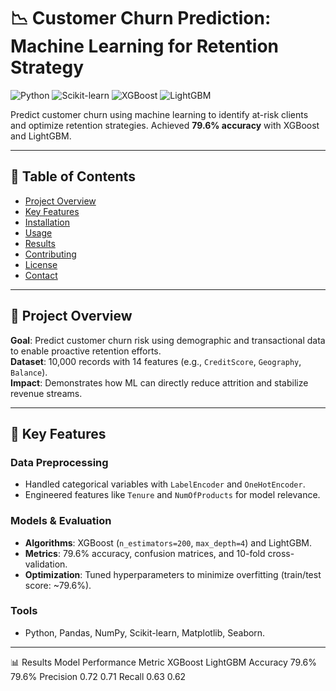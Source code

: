 
# 📉 Customer Churn Prediction: Machine Learning for Retention Strategy

![Python](https://img.shields.io/badge/Python-3.9%2B-blue)
![Scikit-learn](https://img.shields.io/badge/Scikit--learn-1.2.2-green)
![XGBoost](https://img.shields.io/badge/XGBoost-1.7.6-orange)
![LightGBM](https://img.shields.io/badge/LightGBM-3.3.5-yellow)

Predict customer churn using machine learning to identify at-risk clients and optimize retention strategies. Achieved **79.6% accuracy** with XGBoost and LightGBM.

---

## 📌 Table of Contents
- [Project Overview](#-project-overview)
- [Key Features](#-key-features)
- [Installation](#-installation)
- [Usage](#-usage)
- [Results](#-results)
- [Contributing](#-contributing)
- [License](#-license)
- [Contact](#-contact)

---

## 🚀 Project Overview
**Goal**: Predict customer churn risk using demographic and transactional data to enable proactive retention efforts.  
**Dataset**: 10,000 records with 14 features (e.g., `CreditScore`, `Geography`, `Balance`).  
**Impact**: Demonstrates how ML can directly reduce attrition and stabilize revenue streams.

---

## 🔑 Key Features
### **Data Preprocessing**
- Handled categorical variables with `LabelEncoder` and `OneHotEncoder`.
- Engineered features like `Tenure` and `NumOfProducts` for model relevance.

### **Models & Evaluation**
- **Algorithms**: XGBoost (`n_estimators=200`, `max_depth=4`) and LightGBM.
- **Metrics**: 79.6% accuracy, confusion matrices, and 10-fold cross-validation.
- **Optimization**: Tuned hyperparameters to minimize overfitting (train/test score: ~79.6%).

### **Tools**
- Python, Pandas, NumPy, Scikit-learn, Matplotlib, Seaborn.

---

📊 Results
Model Performance
Metric	XGBoost	LightGBM
Accuracy	79.6%	79.6%
Precision	0.72	0.71
Recall	0.63	0.62
